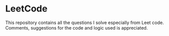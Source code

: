 # LeetCode
This repository contains all the questions I solve especially from Leet code. Comments, suggestions for the code and logic used is appreciated.
